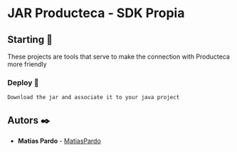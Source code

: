 # JAR Producteca - SDK Propia

## Starting 🚀

These projects are tools that serve to make the connection with Producteca more friendly

### Deploy 🔧
```
Download the jar and associate it to your java project
```

## Autors ✒️

* **Matias Pardo** - [MatiasPardo](https://github.com/matiaspardo)